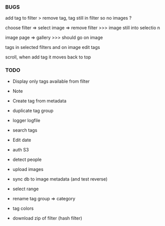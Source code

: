 ### BUGS

add tag to filter > remove tag, tag still in filter so no images ?

choose filter => select image => remove filter >>> image still into selectio n

image page => gallery >>> should go on image

tags in selected filters and on image edit tags

scroll, when add tag it moves back to top

### TODO

- Display only tags available from filter
- Note
- Create tag from metadata
- duplicate tag group
- logger logfile
- search tags

- Edit date

- auth S3

- detect people

- upload images

- sync db to image metadata (and test reverse)

- select range
- rename tag group => category

- tag colors
- download zip of filter (hash filter)
